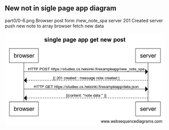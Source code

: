 ## New not in sigle page app diagram

part0/0-6.png
Browser post form
/new_note_spa
server 201 Created
server push new note to array
browser fetch new data

![Image](https://github.com/Rachamv/fullStack-Exercise/blob/main/part0/0-6.png)